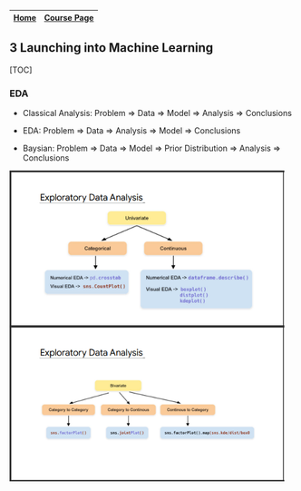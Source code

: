 
|[Home](../README.md)|[Course Page]()|
|---------------------|--------------|

## 3 Launching into Machine Learning

[TOC]

### EDA

* Classical Analysis: Problem => Data => Model => Analysis =>  Conclusions

* EDA: Problem => Data => Analysis => Model => Conclusions

* Baysian: Problem => Data => Model => Prior Distribution => Analysis => Conclusions

<img src="images/image-20220308132958718.png" alt="image-20220308132958718" style="zoom: 80%;" />

